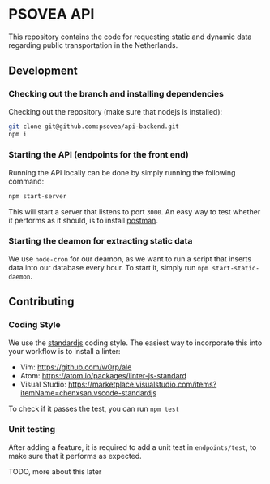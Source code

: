 # PSOVEA API

This repository contains the code for requesting static and dynamic data regarding public transportation in the Netherlands.

## Development

### Checking out the branch and installing dependencies
Checking out the repository (make sure that nodejs is installed):

```bash
git clone git@github.com:psovea/api-backend.git
npm i
```

### Starting the API (endpoints for the front end)

Running the API locally can be done by simply running the following command:

```bash
npm start-server
```

This will start a server that listens to port `3000`. An easy way to test whether it performs as it should, is to install [postman](https://www.getpostman.com/downloads/).

### Starting the deamon for extracting static data

We use `node-cron` for our deamon, as we want to run a script that inserts data into our database every hour. To start it, simply run `npm start-static-daemon`.

## Contributing

### Coding Style
We use the [standardjs](https://standardjs.com) coding style. The easiest way to incorporate this into your workflow is to install a linter:

- Vim: https://github.com/w0rp/ale
- Atom: https://atom.io/packages/linter-js-standard
- Visual Studio: https://marketplace.visualstudio.com/items?itemName=chenxsan.vscode-standardjs

To check if it passes the test, you can run `npm test`

### Unit testing

After adding a feature, it is required to add a unit test in `endpoints/test`, to make sure that it performs as expected.

TODO, more about this later
